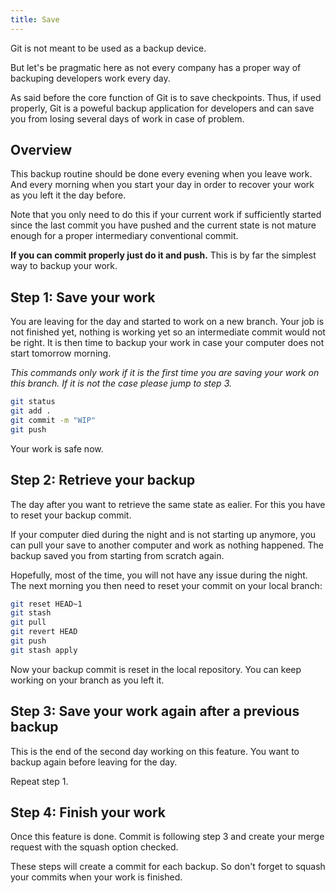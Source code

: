 ```yaml
---
title: Save
---
```


Git is not meant to be used as a backup device.

But let's be pragmatic here as not every company has a proper way of backuping developers work every day.

As said before the core function of Git is to save checkpoints. Thus, if used properly, Git is a poweful backup application for developers and can save you from losing several days of work in case of problem.

## Overview

This backup routine should be done every evening when you leave work.
And every morning when you start your day in order to recover your work as you left it the day before. 

Note that you only need to do this if your current work if sufficiently started since the last commit you have pushed and the current state is not mature enough for a proper intermediary conventional commit.

**If you can commit properly just do it and push.** This is by far the simplest way to backup your work.

## Step 1: Save your work

You are leaving for the day and started to work on a new branch. Your job is not finished yet, nothing is working yet so an intermediate commit would not be right.
It is then time to backup your work in case your computer does not start tomorrow morning.

*This commands only work if it is the first time you are saving your work on this branch. If it is not the case please jump to step 3.*

```bash
git status
git add .
git commit -m "WIP"
git push
```

Your work is safe now.


## Step 2: Retrieve your backup

The day after you want to retrieve the same state as ealier.
For this you have to reset your backup commit.

If your computer died during the night and is not starting up anymore, you can pull your save to another computer and work as nothing happened. The backup saved you from starting from scratch again.

Hopefully, most of the time, you will not have any issue during the night. The next morning you then need to reset your commit on your local branch:

```bash
git reset HEAD~1
git stash
git pull 
git revert HEAD
git push
git stash apply
```

Now your backup commit is reset in the local repository. You can keep working on your branch as you left it.

## Step 3: Save your work again after a previous backup

This is the end of the second day working on this feature.
You want to backup again before leaving for the day.

Repeat step 1.

## Step 4: Finish your work

Once this feature is done. Commit is following step 3 and create your merge request with the squash option checked.

These steps will create a commit for each backup. So don't forget to squash your commits when your work is finished.
